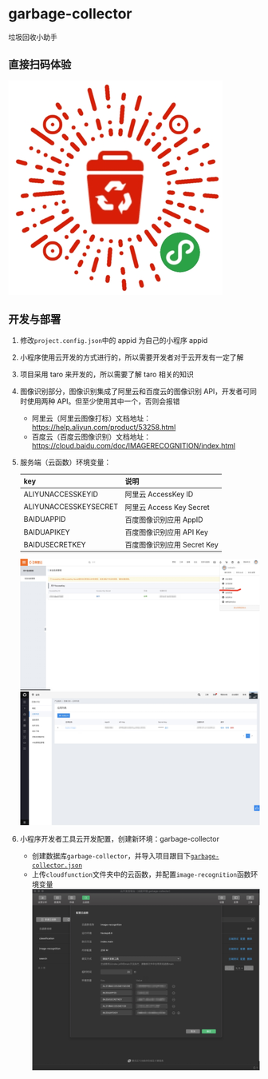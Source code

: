 # garbage-collector

垃圾回收小助手

## 直接扫码体验

![垃圾回收小助手](./qrcode.jpg)

## 开发与部署

1. 修改`project.config.json`中的 appid 为自己的小程序 appid
2. 小程序使用云开发的方式进行的，所以需要开发者对于云开发有一定了解
3. 项目采用 taro 来开发的，所以需要了解 taro 相关的知识
4. 图像识别部分，图像识别集成了阿里云和百度云的图像识别 API，开发者可同时使用两种 API。但至少使用其中一个，否则会报错
   - 阿里云（阿里云图像打标）文档地址：https://help.aliyun.com/product/53258.html
   - 百度云（百度云图像识别）文档地址：https://cloud.baidu.com/doc/IMAGERECOGNITION/index.html
5. 服务端（云函数）环境变量：

   | key                   | 说明                        |
   | --------------------- | --------------------------- |
   | ALIYUNACCESSKEYID     | 阿里云 AccessKey ID         |
   | ALIYUNACCESSKEYSECRET | 阿里云 Access Key Secret    |
   | BAIDUAPPID            | 百度图像识别应用 AppID      |
   | BAIDUAPIKEY           | 百度图像识别应用 API Key    |
   | BAIDUSECRETKEY        | 百度图像识别应用 Secret Key |

   ![阿里云](./aliyun.jpg)
   ![百度云](./baidu.jpg)

6. 小程序开发者工具云开发配置，创建新环境：garbage-collector
   - 创建数据库`garbage-collector`，并导入项目跟目下[`garbage-collector.json`](./garbage-collector.json)
   - 上传`cloudfunction`文件夹中的云函数，并配置`image-recognition`函数环境变量
     ![云函数配置image-recognition](./image-recognition.jpg)
